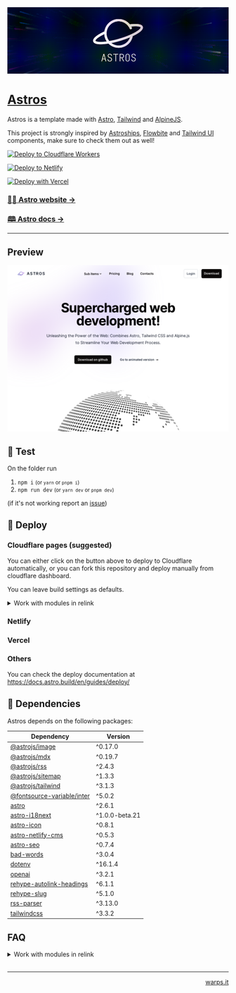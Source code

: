 <a href="https://astros.warps.it">
  <img src=".github/images/astros.gif" />
</a>

# [Astros](https://astros.warps.it)

Astros is a template made with [Astro](https://astro.build), [Tailwind](https://tailwindcss.com/) and [AlpineJS](https://alpinejs.dev/).

This project is strongly inspired by [Astroships](https://github.com/surjithctly/astroship), [Flowbite](https://flowbite.com/blocks/) and [Tailwind UI](https://tailwindui.com/components) components, make sure to check them out as well!


[![Deploy to Cloudflare Workers](https://deploy.workers.cloudflare.com/button)](https://deploy.workers.cloudflare.com/?url=https://github.com/warpsio/astros)

[![Deploy to Netlify](https://www.netlify.com/img/deploy/button.svg)](https://app.netlify.com/start/deploy?repository=https://github.com/warpsio/astros)

[![Deploy with Vercel](https://vercel.com/button)](https://vercel.com/new/clone?repository-url=https://github.com/warpsio/astros)


### [🧑‍🚀 Astro website →](https://astro.build/)

### [🕮 Astro docs →](https://docs.astro.build/en/getting-started/)

---

## Preview

![Astros Preview](.github/images/astros-preview.png)

## 🧪 Test

On the folder run

1. `npm i`  <small>(or `yarn` or `pnpm i`)</small>
2. `npm run dev`  <small>(or `yarn dev` or `pnpm dev`)</small>

(if it's not working report an [issue](https://github.com/warpsio/astros/issues))

## 🚀 Deploy

### Cloudflare pages (suggested)

You can either click on the button above to deploy to Cloudflare automatically, or you can fork this repository and deploy manually from cloudflare dashboard.

You can leave build settings as defaults.

<details>
<summary>Work with modules in relink</summary>

![Alt text](.github/images/image.png)

</details>

### Netlify

### Vercel

### Others

You can check the deploy documentation at https://docs.astro.build/en/guides/deploy/

## 🧞 Dependencies

Astros depends on the following packages:

| Dependency                                                                             | Version        |
| -------------------------------------------------------------------------------------- | -------------- |
| [@astrojs/image](https://www.npmjs.com/package/@astrojs/image)                         | ^0.17.0        |
| [@astrojs/mdx](https://www.npmjs.com/package/@astrojs/mdx)                             | ^0.19.7        |
| [@astrojs/rss](https://www.npmjs.com/package/@astrojs/rss)                             | ^2.4.3         |
| [@astrojs/sitemap](https://www.npmjs.com/package/@astrojs/sitemap)                     | ^1.3.3         |
| [@astrojs/tailwind](https://www.npmjs.com/package/@astrojs/tailwind)                   | ^3.1.3         |
| [@fontsource-variable/inter](https://www.npmjs.com/package/@fontsource-variable/inter) | ^5.0.2         |
| [astro](https://www.npmjs.com/package/astro)                                           | ^2.6.1         |
| [astro-i18next](https://www.npmjs.com/package/astro-i18next)                           | ^1.0.0-beta.21 |
| [astro-icon](https://www.npmjs.com/package/astro-icon)                                 | ^0.8.1         |
| [astro-netlify-cms](https://www.npmjs.com/package/astro-netlify-cms)                   | ^0.5.3         |
| [astro-seo](https://www.npmjs.com/package/astro-seo)                                   | ^0.7.4         |
| [bad-words](https://www.npmjs.com/package/bad-words)                                   | ^3.0.4         |
| [dotenv](https://www.npmjs.com/package/dotenv)                                         | ^16.1.4        |
| [openai](https://www.npmjs.com/package/openai)                                         | ^3.2.1         |
| [rehype-autolink-headings](https://www.npmjs.com/package/rehype-autolink-headings)     | ^6.1.1         |
| [rehype-slug](https://www.npmjs.com/package/rehype-slug)                               | ^5.1.0         |
| [rss-parser](https://www.npmjs.com/package/rss-parser)                                 | ^3.13.0        |
| [tailwindcss](https://www.npmjs.com/package/tailwindcss)                               | ^3.3.2         |

## FAQ

<details>
  <summary>Work with modules in relink</summary>
  
  This is helpful if you want to apply some changes to various modules while you are working on the website.

To do so you have to go into each module and run

```
npm link
```
</details>

<br/>

---

<p align="right"><a href="https://warps.it/" target="_blank">warps.it</p>

